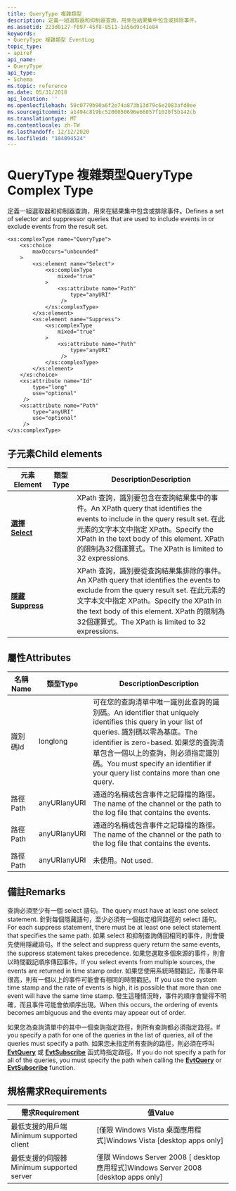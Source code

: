 ```yaml
---
title: QueryType 複雜類型
description: 定義一組選取器和抑制器查詢，用來在結果集中包含或排除事件。
ms.assetid: 223d0127-f097-45f8-8511-1a56d9c41e84
keywords:
- QueryType 複雜類型 EventLog
topic_type:
- apiref
api_name:
- QueryType
api_type:
- Schema
ms.topic: reference
ms.date: 05/31/2018
api_location: ''
ms.openlocfilehash: 50c0779b90a6f2e74a873b13d79c6e2083afd0ee
ms.sourcegitcommit: a1494c819bc5200050696e66057f1020f5b142cb
ms.translationtype: MT
ms.contentlocale: zh-TW
ms.lasthandoff: 12/12/2020
ms.locfileid: "104094524"
---
```

# <a name="querytype-complex-type"></a><span data-ttu-id="456b3-104">QueryType 複雜類型</span><span class="sxs-lookup"><span data-stu-id="456b3-104">QueryType Complex Type</span></span>

<span data-ttu-id="456b3-105">定義一組選取器和抑制器查詢，用來在結果集中包含或排除事件。</span><span class="sxs-lookup"><span data-stu-id="456b3-105">Defines a set of selector and suppressor queries that are used to include events in or exclude events from the result set.</span></span>

``` syntax
<xs:complexType name="QueryType">
    <xs:choice
        maxOccurs="unbounded"
    >
        <xs:element name="Select">
            <xs:complexType
                mixed="true"
            >
                <xs:attribute name="Path"
                    type="anyURI"
                 />
            </xs:complexType>
        </xs:element>
        <xs:element name="Suppress">
            <xs:complexType
                mixed="true"
            >
                <xs:attribute name="Path"
                    type="anyURI"
                 />
            </xs:complexType>
        </xs:element>
    </xs:choice>
    <xs:attribute name="Id"
        type="long"
        use="optional"
     />
    <xs:attribute name="Path"
        type="anyURI"
        use="optional"
     />
</xs:complexType>
```

## <a name="child-elements"></a><span data-ttu-id="456b3-106">子元素</span><span class="sxs-lookup"><span data-stu-id="456b3-106">Child elements</span></span>



| <span data-ttu-id="456b3-107">元素</span><span class="sxs-lookup"><span data-stu-id="456b3-107">Element</span></span>                                                    | <span data-ttu-id="456b3-108">類型</span><span class="sxs-lookup"><span data-stu-id="456b3-108">Type</span></span> | <span data-ttu-id="456b3-109">Description</span><span class="sxs-lookup"><span data-stu-id="456b3-109">Description</span></span>                                                                                                                                                                            |
|------------------------------------------------------------|------|----------------------------------------------------------------------------------------------------------------------------------------------------------------------------------------|
| [<span data-ttu-id="456b3-110">**選擇**</span><span class="sxs-lookup"><span data-stu-id="456b3-110">**Select**</span></span>](queryschema-select-querytype-element.md)     |      | <span data-ttu-id="456b3-111">XPath 查詢，識別要包含在查詢結果集中的事件。</span><span class="sxs-lookup"><span data-stu-id="456b3-111">An XPath query that identifies the events to include in the query result set.</span></span> <span data-ttu-id="456b3-112">在此元素的文字本文中指定 XPath。</span><span class="sxs-lookup"><span data-stu-id="456b3-112">Specify the XPath in the text body of this element.</span></span> <span data-ttu-id="456b3-113">XPath 的限制為32個運算式。</span><span class="sxs-lookup"><span data-stu-id="456b3-113">The XPath is limited to 32 expressions.</span></span><br/>   |
| [<span data-ttu-id="456b3-114">**隱藏**</span><span class="sxs-lookup"><span data-stu-id="456b3-114">**Suppress**</span></span>](queryschema-suppress-querytype-element.md) |      | <span data-ttu-id="456b3-115">XPath 查詢，識別要從查詢結果集排除的事件。</span><span class="sxs-lookup"><span data-stu-id="456b3-115">An XPath query that identifies the events to exclude from the query result set.</span></span> <span data-ttu-id="456b3-116">在此元素的文字本文中指定 XPath。</span><span class="sxs-lookup"><span data-stu-id="456b3-116">Specify the XPath in the text body of this element.</span></span> <span data-ttu-id="456b3-117">XPath 的限制為32個運算式。</span><span class="sxs-lookup"><span data-stu-id="456b3-117">The XPath is limited to 32 expressions.</span></span><br/> |



## <a name="attributes"></a><span data-ttu-id="456b3-118">屬性</span><span class="sxs-lookup"><span data-stu-id="456b3-118">Attributes</span></span>



| <span data-ttu-id="456b3-119">名稱</span><span class="sxs-lookup"><span data-stu-id="456b3-119">Name</span></span> | <span data-ttu-id="456b3-120">類型</span><span class="sxs-lookup"><span data-stu-id="456b3-120">Type</span></span>   | <span data-ttu-id="456b3-121">Description</span><span class="sxs-lookup"><span data-stu-id="456b3-121">Description</span></span>                                                                                                                                                                                         |
|------|--------|-----------------------------------------------------------------------------------------------------------------------------------------------------------------------------------------------------|
| <span data-ttu-id="456b3-122">識別碼</span><span class="sxs-lookup"><span data-stu-id="456b3-122">Id</span></span>   | <span data-ttu-id="456b3-123">long</span><span class="sxs-lookup"><span data-stu-id="456b3-123">long</span></span>   | <span data-ttu-id="456b3-124">可在您的查詢清單中唯一識別此查詢的識別碼。</span><span class="sxs-lookup"><span data-stu-id="456b3-124">An identifier that uniquely identifies this query in your list of queries.</span></span> <span data-ttu-id="456b3-125">識別碼以零為基底。</span><span class="sxs-lookup"><span data-stu-id="456b3-125">The identifier is zero-based.</span></span> <span data-ttu-id="456b3-126">如果您的查詢清單包含一個以上的查詢，則必須指定識別碼。</span><span class="sxs-lookup"><span data-stu-id="456b3-126">You must specify an identifier if your query list contains more than one query.</span></span><br/> |
| <span data-ttu-id="456b3-127">路徑</span><span class="sxs-lookup"><span data-stu-id="456b3-127">Path</span></span> | <span data-ttu-id="456b3-128">anyURI</span><span class="sxs-lookup"><span data-stu-id="456b3-128">anyURI</span></span> | <span data-ttu-id="456b3-129">通道的名稱或包含事件之記錄檔的路徑。</span><span class="sxs-lookup"><span data-stu-id="456b3-129">The name of the channel or the path to the log file that contains the events.</span></span><br/>                                                                                                            |
| <span data-ttu-id="456b3-130">路徑</span><span class="sxs-lookup"><span data-stu-id="456b3-130">Path</span></span> | <span data-ttu-id="456b3-131">anyURI</span><span class="sxs-lookup"><span data-stu-id="456b3-131">anyURI</span></span> | <span data-ttu-id="456b3-132">通道的名稱或包含事件之記錄檔的路徑。</span><span class="sxs-lookup"><span data-stu-id="456b3-132">The name of the channel or the path to the log file that contains the events.</span></span><br/>                                                                                                            |
| <span data-ttu-id="456b3-133">路徑</span><span class="sxs-lookup"><span data-stu-id="456b3-133">Path</span></span> | <span data-ttu-id="456b3-134">anyURI</span><span class="sxs-lookup"><span data-stu-id="456b3-134">anyURI</span></span> | <span data-ttu-id="456b3-135">未使用。</span><span class="sxs-lookup"><span data-stu-id="456b3-135">Not used.</span></span><br/>                                                                                                                                                                                |



## <a name="remarks"></a><span data-ttu-id="456b3-136">備註</span><span class="sxs-lookup"><span data-stu-id="456b3-136">Remarks</span></span>

<span data-ttu-id="456b3-137">查詢必須至少有一個 select 語句。</span><span class="sxs-lookup"><span data-stu-id="456b3-137">The query must have at least one select statement.</span></span> <span data-ttu-id="456b3-138">針對每個隱藏語句，至少必須有一個指定相同路徑的 select 語句。</span><span class="sxs-lookup"><span data-stu-id="456b3-138">For each suppress statement, there must be at least one select statement that specifies the same path.</span></span> <span data-ttu-id="456b3-139">如果 select 和抑制查詢傳回相同的事件，則會優先使用隱藏語句。</span><span class="sxs-lookup"><span data-stu-id="456b3-139">If the select and suppress query return the same events, the suppress statement takes precedence.</span></span> <span data-ttu-id="456b3-140">如果您選取多個來源的事件，則會以時間戳記順序傳回事件。</span><span class="sxs-lookup"><span data-stu-id="456b3-140">If you select events from multiple sources, the events are returned in time stamp order.</span></span> <span data-ttu-id="456b3-141">如果您使用系統時間戳記，而事件率很高，則有一個以上的事件可能會有相同的時間戳記。</span><span class="sxs-lookup"><span data-stu-id="456b3-141">If you use the system time stamp and the rate of events is high, it is possible that more than one event will have the same time stamp.</span></span> <span data-ttu-id="456b3-142">發生這種情況時，事件的順序會變得不明確，而且事件可能會依順序出現。</span><span class="sxs-lookup"><span data-stu-id="456b3-142">When this occurs, the ordering of events becomes ambiguous and the events may appear out of order.</span></span>

<span data-ttu-id="456b3-143">如果您為查詢清單中的其中一個查詢指定路徑，則所有查詢都必須指定路徑。</span><span class="sxs-lookup"><span data-stu-id="456b3-143">If you specify a path for one of the queries in the list of queries, all of the queries must specify a path.</span></span> <span data-ttu-id="456b3-144">如果您未指定所有查詢的路徑，則必須在呼叫 [**EvtQuery**](/windows/desktop/api/WinEvt/nf-winevt-evtquery) 或 [**EvtSubscribe**](/windows/desktop/api/WinEvt/nf-winevt-evtsubscribe) 函式時指定路徑。</span><span class="sxs-lookup"><span data-stu-id="456b3-144">If you do not specify a path for all of the queries, you must specify the path when calling the [**EvtQuery**](/windows/desktop/api/WinEvt/nf-winevt-evtquery) or [**EvtSubscribe**](/windows/desktop/api/WinEvt/nf-winevt-evtsubscribe) function.</span></span>

## <a name="requirements"></a><span data-ttu-id="456b3-145">規格需求</span><span class="sxs-lookup"><span data-stu-id="456b3-145">Requirements</span></span>



| <span data-ttu-id="456b3-146">需求</span><span class="sxs-lookup"><span data-stu-id="456b3-146">Requirement</span></span> | <span data-ttu-id="456b3-147">值</span><span class="sxs-lookup"><span data-stu-id="456b3-147">Value</span></span> |
|-------------------------------------|------------------------------------------------------|
| <span data-ttu-id="456b3-148">最低支援的用戶端</span><span class="sxs-lookup"><span data-stu-id="456b3-148">Minimum supported client</span></span><br/> | <span data-ttu-id="456b3-149">\[僅限 Windows Vista 桌面應用程式\]</span><span class="sxs-lookup"><span data-stu-id="456b3-149">Windows Vista \[desktop apps only\]</span></span><br/>       |
| <span data-ttu-id="456b3-150">最低支援的伺服器</span><span class="sxs-lookup"><span data-stu-id="456b3-150">Minimum supported server</span></span><br/> | <span data-ttu-id="456b3-151">僅限 Windows Server 2008 \[ desktop 應用程式\]</span><span class="sxs-lookup"><span data-stu-id="456b3-151">Windows Server 2008 \[desktop apps only\]</span></span><br/> |



 

 





